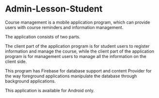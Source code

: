 # Admin-Lesson-Student
Course management is a mobile application program, which can provide users with course reminders and information management.

The application consists of two parts. 

The client part of the application program is for student users to register information and manage the course, 
while the client part of the application program is for management users to manage all the information on the client side. 

This program has Firebase for database support and content Provider for the way foreground applications manipulate the database through background applications. 

This application is available for Android only.
